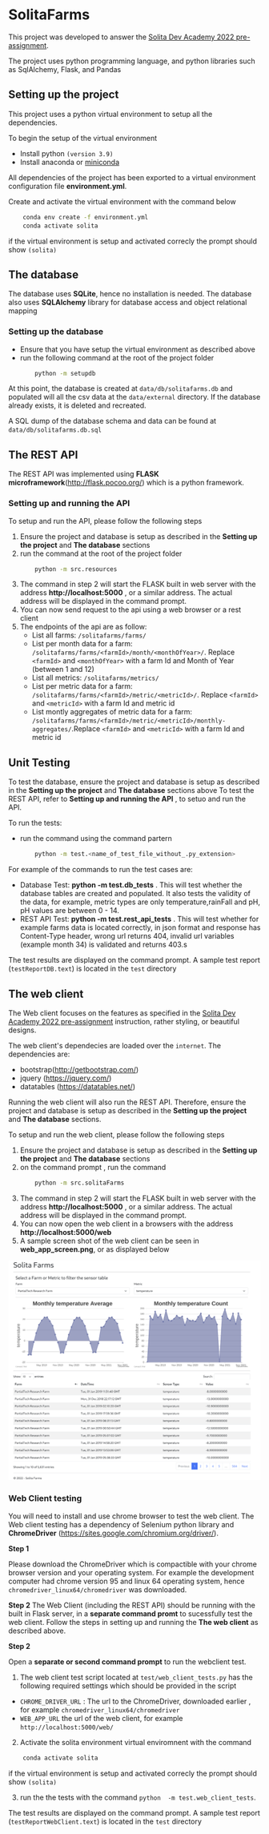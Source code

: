# SolitaFarms
This project was developed to answer the [Solita Dev Academy 2022 pre-assignment](https://github.com/solita/dev-academy-2022-exercise). 

The project uses python programming language, and python libraries such as SqlAlchemy, Flask, and Pandas

## Setting up the project
This project uses a python virtual environment to setup all the dependencies.

To begin the setup of the virtual environment
*  Install python `(version 3.9)`
*  Install anaconda or [miniconda](https://docs.conda.io/en/latest/miniconda.html)

All dependencies of the project has been exported to a virtual environment configuration file **environment.yml**.

Create and activate the virtual environment with the command below

````bash 
    conda env create -f environment.yml
    conda activate solita 
````
if the virtual environment is setup and activated correcly the prompt should show
   `(solita)` 

## The database
The database uses **SQLite**, hence no installation is needed. 
The database also uses **SQLAlchemy** library for database access and object relational mapping

### Setting up the database
* Ensure that you have setup the virtual environment as described above
* run the following command at the root of the project folder
    ````bash 
        python -m setupdb
    ````

At this point, the database is created at `data/db/solitafarms.db` and populated will all the csv data at the `data/external` directory.  If the database already exists, it is deleted and recreated.

A SQL dump of the database schema and data can be found at `data/db/solitafarms.db.sql`

## The REST API
The REST API was implemented using **FLASK microframework**(http://flask.pocoo.org/) which is a python framework.  


### Setting up and running the API
To setup and run the API, please follow the following steps

1. Ensure the project and database is setup as described in the **Setting up the project** and **The database** sections
2. run the command at the root of the project folder
    ````bash
        python -m src.resources
    ````
3. The command in step 2  will start the FLASK built in web server with the address **http://localhost:5000** , or a similar address. The actual address will be displayed in the command prompt. 
4. You can now send request to the api using a web browser or a rest client 
5. The endpoints of the api are as follow:
    * List all farms: `/solitafarms/farms/`
    * List per month data for a farm: `/solitafarms/farms/<farmId>/month/<monthOfYear>/`. Replace `<farmId>` and `<monthOfYear>` with a farm Id and Month of Year (between 1 and 12)
    * List all metrics: `/solitafarms/metrics/`
    * List per metric data for a farm: `/solitafarms/farms/<farmId>/metric/<metricId>/`. Replace `<farmId>` and `<metricId>` with a farm Id and metric id
    * List montly aggregates of metric data for a farm: `/solitafarms/farms/<farmId>/metric/<metricId>/monthly-aggregates/`.Replace `<farmId>` and `<metricId>` with a farm Id and metric id

## Unit Testing
To test the database, ensure the project and database is setup as described in the **Setting up the project** and **The database** sections above
To test the REST API, refer to **Setting up and running the API** , to setuo and run the API.

To run the tests:

* run the command using the command partern 
    ```bash 
        python -m test.<name_of_test_file_without_.py_extension>

For example  of the commands to run the test cases are:
* Database Test: **python -m test.db_tests** . This will test whether the database tables are created and populated. It also tests the validity of the data, for example, metric types are only temperature,rainFall and pH, pH values are between 0 - 14. 
* REST API Test: **python -m test.rest_api_tests** . This will test whether for example farms data is located correctly, in json format and response has Content-Type header,  wrong url returns 404, invalid url variables (example month 34) is validated and returns 403.s

The test results are displayed on the command prompt. A sample test report (`testReportDB.text`) is located in the `test` directory 

## The web client

The Web client focuses on the features as specified in the [Solita Dev Academy 2022 pre-assignment](https://github.com/solita/dev-academy-2022-exercise) instruction, rather styling, or beautiful designs. 

The web client's dependecies are loaded over the `internet`.  The dependencies are:

* bootstrap(http://getbootstrap.com/)
* jquery (https://jquery.com/)
* datatables (https://datatables.net/)

Running the web client will also run the REST API. Therefore, ensure the project and database is setup as described in the **Setting up the project** and **The database** sections.

To setup and run the web client, please follow the following steps

1. Ensure the project and database is setup as described in the **Setting up the project** and **The database** sections
2. on the command prompt , run the command 
    ```bash
        python -m src.solitaFarms
3. The command in step 2  will start the FLASK built in web server with the address **http://localhost:5000** , or a similar address. The actual address will be displayed in the command prompt.
4. You can now open the web client in a browsers with the address **http://localhost:5000/web** 
5. A sample screen shot of the web client can be seen in **web_app_screen.png**, or as displayed below

![Web Client Screen Shot](web_client_screen.png)

### Web Client testing
You will need to install and use chrome browser to test the web client. The Web client testing has a dependency of Selenium python library and **ChromeDriver** (https://sites.google.com/chromium.org/driver/).  

**Step 1**

Please download the ChromeDriver which is compactible with your chrome browser version and your operating system. For example the development computer had chrome version 95 and linux 64 operating system, hence `chromedriver_linux64/chromedriver` was downloaded.

**Step 2**
The Web Client (including the REST API) should be running with the built in Flask server, in a **separate command promt** to sucessfully test the web client.  Follow the steps in setting up and running the **The web client** as described above.

**Step 2**

Open a **separate or second command prompt** to run the webclient test.   

1. The web client test script located at `test/web_client_tests.py` has the following required settings which should be provided in the script

* `CHROME_DRIVER_URL` : The url to the ChromeDriver, downloaded earlier , for example `chromedriver_linux64/chromedriver`
* `WEB_APP_URL` the url of the web client, for example `http://localhost:5000/web/`


2. Activate the solita environment virtual enviromnent with the command 
````bash 
    conda activate solita 
````
if the virtual environment is setup and activated correcly the prompt should show
   `(solita)`

3. run the the tests with the command `python  -m test.web_client_tests`. 

The test results are displayed on the command prompt. A sample test report (`testReportWebClient.text`) is located in the `test` directory 